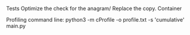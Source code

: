 Tests
Optimize the check for the anagram/ Replace the copy.
Container

Profiling command line:
python3 -m cProfile -o profile.txt -s 'cumulative'  main.py